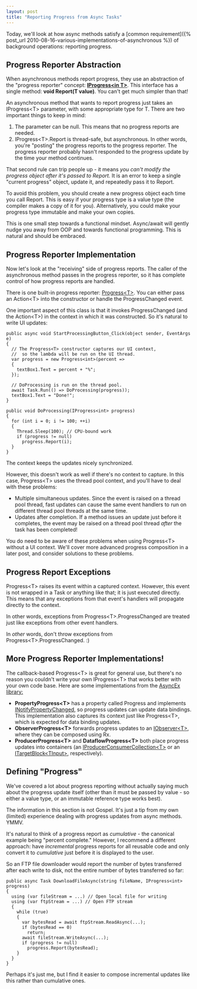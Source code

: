 ```yaml
---
layout: post
title: "Reporting Progress from Async Tasks"
---
```

Today, we'll look at how async methods satisfy a [common requirement]({% post_url 2010-08-16-various-implementations-of-asynchronous %}) of background operations: reporting progress.

## Progress Reporter Abstraction

When asynchronous methods report progress, they use an abstraction of the "progress reporter" concept: [**IProgress\<in T>**](http://msdn.microsoft.com/en-us/library/hh138298(v=VS.110).aspx). This interface has a single method: **void Report(T value)**. You can't get much simpler than that!

An asynchronous method that wants to report progress just takes an IProgress\<T> parameter, with some appropriate type for T. There are two important things to keep in mind:

1. The parameter can be null. This means that no progress reports are needed.
1. IProgress\<T>.Report is thread-safe, but asynchronous. In other words, you're "posting" the progress reports to the progress reporter. The progress reporter probably hasn't responded to the progress update by the time your method continues.

That second rule can trip people up - it means _you can't modify the progress object after it's passed to Report._ It is an error to keep a single "current progress" object, update it, and repeatedly pass it to Report.

To avoid this problem, you should create a new progress object each time you call Report. This is easy if your progress type is a value type (the compiler makes a copy of it for you). Alternatively, you could make your progress type immutable and make your own copies.

<div class="alert alert-info" markdown="1">
<i class="fa fa-hand-o-right fa-2x pull-left"></i>

This is one small step towards a functional mindset. Async/await will gently nudge you away from OOP and towards functional programming. This is natural and should be embraced.
</div>

## Progress Reporter Implementation

Now let's look at the "receiving" side of progress reports. The caller of the asynchronous method passes in the progress reporter, so it has complete control of how progress reports are handled.

There is one built-in progress reporter: [Progress\<T>](http://msdn.microsoft.com/en-us/library/hh193692(v=vs.110).aspx). You can either pass an Action\<T> into the constructor or handle the ProgressChanged event.

One important aspect of this class is that it invokes ProgressChanged (and the Action\<T>) in the context in which it was constructed. So it's natural to write UI updates:

    public async void StartProcessingButton_Click(object sender, EventArgs e)
    {
      // The Progress<T> constructor captures our UI context,
      //  so the lambda will be run on the UI thread.
      var progress = new Progress<int>(percent =>
      {
        textBox1.Text = percent + "%";
      });
    
      // DoProcessing is run on the thread pool.
      await Task.Run(() => DoProcessing(progress));
      textBox1.Text = "Done!";
    }
    
    public void DoProcessing(IProgress<int> progress)
    {
      for (int i = 0; i != 100; ++i)
      {
        Thread.Sleep(100); // CPU-bound work
        if (progress != null)
          progress.Report(i);
      }
    }

The context keeps the updates nicely synchronized.

However, this doesn't work as well if there's no context to capture. In this case, Progress\<T> uses the thread pool context, and you'll have to deal with these problems:

 - Multiple simultaneous updates. Since the event is raised on a thread pool thread, fast updates can cause the same event handlers to run on different thread pool threads at the same time.
 - Updates after completion. If a method issues an update just before it completes, the event may be raised on a thread pool thread _after_ the task has been completed!

You do need to be aware of these problems when using Progress\<T> without a UI context. We'll cover more advanced progress composition in a later post, and consider solutions to these problems.

## Progress Report Exceptions

Progress\<T> raises its event within a captured context. However, this event is not wrapped in a Task or anything like that; it is just executed directly. This means that any exceptions from that event's handlers will propagate directly to the context.

In other words, exceptions from Progress\<T>.ProgressChanged are treated just like exceptions from other event handlers.

In _other_ words, don't throw exceptions from Progress\<T>.ProgressChanged. :)

## More Progress Reporter Implementations!

The callback-based Progress\<T> is great for general use, but there's no reason you couldn't write your own IProgress\<T> that works better with your own code base. Here are some implementations from the [AsyncEx library:](http://nitoasyncex.codeplex.com)

  - **PropertyProgress\<T>** has a property called Progress and implements [INotifyPropertyChanged](http://msdn.microsoft.com/en-us/library/system.componentmodel.inotifypropertychanged.aspx), so progress updates can update data bindings. This implementation also captures its context just like Progress\<T>, which is expected for data binding updates.
  - **ObserverProgress\<T>** forwards progress updates to an [IObserver\<T>](http://msdn.microsoft.com/en-us/library/dd783449.aspx), where they can be composed using Rx.
  - **ProducerProgress\<T>** and **DataflowProgress\<T>** both place progress updates into containers (an [IProducerConsumerCollection\<T>](http://msdn.microsoft.com/en-us/library/dd287147.aspx) or an [ITargetBlock\<TInput>](http://msdn.microsoft.com/en-us/library/hh194833(v=VS.110).aspx), respectively).

## Defining "Progress"

We've covered a lot about progress reporting without actually saying much about the progress update itself (other than it must be passed by value - so either a value type, or an immutable reference type works best).

<div class="alert alert-info" markdown="1">
<i class="fa fa-hand-o-right fa-2x pull-left"></i>

The information in this section is not Gospel. It's just a tip from my own (limited) experience dealing with progress updates from async methods. YMMV.
</div>

It's natural to think of a progress report as _cumulative_ - the canonical example being "percent complete." However, I recommend a different approach: have _incremental_ progress reports for all reusable code and only convert it to _cumulative_ just before it is displayed to the user.

So an FTP file downloader would report the number of bytes transferred after each write to disk, not the entire number of bytes transferred so far:

    public async Task DownloadFileAsync(string fileName, IProgress<int> progress)
    {
      using (var fileStream = ...) // Open local file for writing
      using (var ftpStream = ...) // Open FTP stream
      {
        while (true)
        {
          var bytesRead = await ftpStream.ReadAsync(...);
          if (bytesRead == 0)
            return;
          await fileStream.WriteAsync(...);
          if (progress != null)
            progress.Report(bytesRead);
        }
      }
    }

Perhaps it's just me, but I find it easier to compose incremental updates like this rather than cumulative ones.

